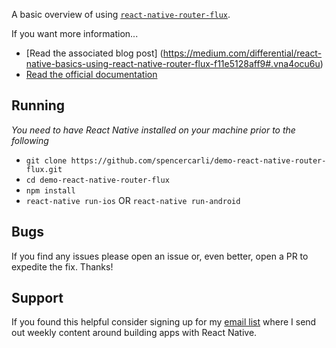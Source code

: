 A basic overview of using [`react-native-router-flux`](https://github.com/aksonov/react-native-router-flux).

If you want more information...

- [Read the associated blog post] (https://medium.com/differential/react-native-basics-using-react-native-router-flux-f11e5128aff9#.vna4ocu6u)
- [Read the official documentation](https://github.com/aksonov/react-native-router-flux#documentation)

## Running

_You need to have React Native installed on your machine prior to the following_

- `git clone https://github.com/spencercarli/demo-react-native-router-flux.git`
- `cd demo-react-native-router-flux`
- `npm install`
- `react-native run-ios` OR `react-native run-android`

## Bugs

If you find any issues please open an issue or, even better, open a PR to expedite the fix. Thanks!

## Support

If you found this helpful consider signing up for my [email list](http://www.handlebarlabs.com/email-list) where I send out weekly content around building apps with React Native.
